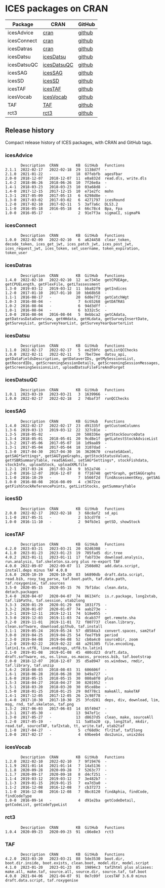 # ICES packages on CRAN

Package     | CRAN                                                          | GitHub
----------- | ------------------------------------------------------------- | ------
icesAdvice  | [cran](https://cran.r-project.org/package=icesAdvice)         | [github](https://github.com/ices-tools-prod/icesAdvice)
icesConnect | [cran](https://cran.r-project.org/package=icesConnect)        | [github](https://github.com/ices-tools-prod/icesConnect)
icesDatras  | [cran](https://cran.r-project.org/package=icesDatras)         | [github](https://github.com/ices-tools-prod/icesDatras)
icesDatsu   | [icesDatsu](https://cran.r-project.org/package=icesDatsu)     | [github](https://github.com/ices-tools-prod/icesDatsu)
icesDatsuQC | [icesDatsuQC](https://cran.r-project.org/package=icesDatsuQC) | [github](https://github.com/ices-tools-prod/icesDatsuQC)
icesSAG     | [icesSAG](https://cran.r-project.org/package=icesSAG)         | [github](https://github.com/ices-tools-prod/icesSAG)
icesSD      | [icesSD](https://cran.r-project.org/package=icesSD)           | [github](https://github.com/ices-tools-prod/icesSD)
icesTAF     | [icesTAF](https://cran.r-project.org/package=icesTAF)         | [github](https://github.com/ices-tools-prod/icesTAF)
icesVocab   | [icesVocab](https://cran.r-project.org/package=icesVocab)     | [github](https://github.com/ices-tools-prod/icesVocab)
TAF         | [TAF](https://cran.r-project.org/package=TAF)                 | [github](https://github.com/ices-tools-prod/TAF)
rct3        | [rct3](https://cran.r-project.org/package=rct3)               | [github](https://github.com/ices-tools-prod/rct3)

## Release history

Compact release history of ICES packages, with CRAN and GitHub tags.

### icesAdvice

```
       Description  CRAN        KB  GitHub   Functions
2.1.1  2022-02-17   2022-02-18  29  1138d7f  -
2.1.0  2021-01-22   -           18  07febfb  agesFbar
2.0-0  2018-12-07   2018-12-07  11  e0a832d  read.dls, write.dls
1.4-2  2018-06-26   2018-06-26  10  7f26e8a  -
1.4-1  2018-03-23   2018-03-23  10  03a68d8  -
1.4-0  2017-12-15   2017-12-15  10  e71e2fc  mohn
1.3-1  2017-05-09   2017-05-13   6  6298d8e  -
1.3-0  2017-03-02   2017-03-02   6  4271797  icesRound
1.2-0  2017-02-10   2017-02-11   5  3af7a6c  DLS3.2
1.1-0  2016-05-18   2016-05-18   4  66c78c4  Bpa, Fpa
1.0-0  2016-05-17   -            2  91e7f3a  sigmaCI, sigmaPA
```

### icesConnect

```
       Description  CRAN        KB  GitHub   Functions
1.0.0  2022-02-09   2022-02-10   6  a624458  clear_token, decode_token, ices_get_jwt, ices_patch_jwt, ices_post_jwt, ices_request_jwt, ices_token, set_username, token_expiration, token_user
```

### icesDatras

```
       Description  CRAN        KB  GitHub   Functions
1.4.0  2022-02-10   2022-02-10  12  ac7345e  getCPUEAge, getCPUELength, getFlexFile, getLTassessment
1.3-0  2019-03-12   2019-03-12  11  bba82f9  getIndices
1.2-0  2017-01-10   2017-01-10  10  bb68b58  -
1.1-1  2016-08-17   -           20  6d0e7f2  getCatchWgt
1.0-3  2016-08-04   -            7  6c65268  getDATRAS
1.0-2  2016-08-04   -            6  94d3dff  -
1.0-1  2016-08-04   -            6  b332c5c  -
1.0-0  2016-08-04   2016-08-04   5  8ebbca2  getCAdata, getDatrasDataOverview, getHHdata, getHLdata, getSurveyInsertDate, getSurveyList, getSurveyYearList, getSurveyYearQuarterList
```

### icesDatsu

```
       Description  CRAN        KB  GitHub   Functions
1.1.0  2022-02-17   2022-02-17   5  ee259fc  getListQCChecks
1.0.0  2022-02-11   2022-02-11   5  7be73ee  datsu_api, getDataFieldsDescription, getDataverIDs, getMySessionsList, getRecordIDs, getScreeningSessionDetails, getScreeningSessionMessages, getScreeningSessionsList, uploadDatsuFileFireAndForget
```

### icesDatsuQC

```
       Description  CRAN        KB  GitHub   Functions
1.0.1  2023-03-19   2023-03-21   3  1639966  -
1.0.0  2022-02-17   2022-02-18   2  74baf3f  runQCChecks
```

### icesSAG

```
       Description  CRAN        KB  GitHub   Functions
1.4.0  2022-02-17   2022-02-17  23  d91335f  getCustomColumns
1.3-6  2019-03-13   2019-03-12  22  327c81e  -
1.3-5  2018-05-02   -           20  588336e  getStockSourceData
1.3-4  2018-05-01   2018-05-01  20  9cd8e1f  getLatestStockAdviceList
1.3-2  2017-05-06   2017-05-07  18  1d9aa89  -
1.3-1  2017-05-04   2017-05-04  18  3107dad  -
1.3-0  2017-04-30   2017-04-30  16  3620670  createSAGxml, getSAG*Settings*, getSAGTypeGraphs, getStockStatusValues, getYSBRSummaryTable, readSAGxml, setSAG*Settings*, stockFishdata, stockInfo, uploadStock, uploadXMLfile
1.2-1  2017-03-24   2017-03-24   9  b52a746  -
1.2-0  2016-12-07   2016-12-07   8  f716748  get*Graph, getSAGGraphs
1.1-0  2016-10-29   -            7  b566f2d  findAssessmentKey, getSAG
1.0-0  2016-08-08   2016-08-09   4  c3672ce  getFishStockReferencePoints, getListStocks, getSummaryTable
```

### icesSD

```
       Description  CRAN        KB  GitHub   Functions
2.0.0  2022-02-17   2022-02-18   3  68c8af2  sd_api
1.1-0  2017-05-31   -            2  b3cd7f8  -
1.0-0  2016-11-10   -            2  94fb3e1  getSD, showStock
```

### icesTAF

```
       Description  CRAN        KB  GitHub   Functions
4.2.0  2023-03-21   2023-03-21  20  02d6308  -
4.1.0  2023-01-23   2023-01-23  19  705fad5  dir.tree
4.0.2  2023-01-11   2023-01-11  17  fab733e  download.analysis, run.analysis, taf.skeleton.sa.org plus re-export TAF
4.0.0  2022-09-07   2022-09-07  11  2508d02  add.data.script, install.deps minus TAF 4.0.0
3.6.0  2020-10-19   2020-10-20  83  b6890db  draft.data.script, read.bib, roxy_tag_parse, taf.boot.path, taf.data.path, taf.roxygenise, taf.sources
3.5-0  2020-05-15   2020-05-15  76  7bf1dac  clean.data, detach.packages
3.4-0  2020-04-07   2020-04-07  74  86134fc  is.r.package, long2xtab, taf.libPaths, taf.session, xtab2long
3.3-3  2020-01-29   2020-01-29  69  1031f75  -
3.3-2  2020-01-07   2020-01-07  74  aab273e  -
3.3-1  2019-12-11   2019-12-11  74  b18e055  -
3.3-0  2019-12-03   2019-11-03  74  dcab37f  get.remote.sha
3.2-0  2019-11-01   2019-11-01  72  f807737  clean.library, clean.software, download.github, taf.install
3.1-1  2019-05-24   2019-05-24  57  d8584a3  convert.spaces, sam2taf
3.0-0  2019-04-25   2019-04-25  54  fee7fb9  period
2.3-0  2019-04-08   2019-04-08  52  cb0a4c0  sourceDir, zoom
2.2-0  2019-02-22   2019-02-22  48  a291305  file.encoding, latin1.to.utf8, line.endings, utf8.to.latin1
2.1-0  2019-01-08   2019-01-08  45  480cd23  draft.data, draft.software, os, os.linux, os.macos, process.bib, taf.bootstrap
2.0-0  2018-12-07   2018-12-07  35  d5a8947  os.windows, rmdir, taf.library, taf.unzip
1.6-2  2018-08-03   2018-08-03  31  606606f  -
1.6-1  2018-06-28   2018-06-28  30  b49a727  -
1.6-0  2018-05-15   2018-05-15  30  080a8f0  plus
1.5-3  2018-04-27   2018-04-27  30  8201952  -
1.5-1  2018-03-20   2018-03-20  30  05ce8be  -
1.5-0  2018-01-25   2018-01-25  29  0d778c1  makeAll, makeTAF
1.4-1  2017-12-05   2017-12-05  26  2c98f78  -
1.4-0  2017-10-30   2017-10-30  25  3fcd281  deps, div, download, lim, msg, rnd, taf.skeleton, taf.png
1.3-2  2017-06-03   2017-06-03  14  85f4947  -
1.3-1  2017-05-30   -           13  947ef1c  -
1.3-0  2017-05-27   -           13  d8637d5  clean, make, sourceAll
1.2-0  2017-05-19   -           11  5a85a20  cp, long2taf, mkdir, read.taf, sourceTAF, taf2xtab, tt, write.taf, xtab2taf
1.1-0  2017-04-27   -            5  cf68d9c  flr2taf, taf2long
1.0-0  2017-02-17   -            4  69beeb4  dos2unix, unix2dos
```

### icesVocab

```
       Description  CRAN        KB  GitHub   Functions
1.2.0  2022-02-10   2022-02-10   7  9f19476  -
1.1.9  2021-01-14   2021-01-14   7  14a5136  -
1.1.8  2020-09-28   2020-09-28   7  5263c77  -
1.1.7  2020-09-17   2020-09-18   8  d4cf251  -
1.1-4  2019-03-12   2019-03-12   7  3e482b7  -
1.1-3  2019-01-15   2019-01-15   7  ea7d3a0  -
1.1-2  2016-12-08   2016-12-08   7  cb37273  -
1.1-0  2016-12-08   2016-12-08   7  0bc8120  findAphia, findCode, findCodeType
1.0-0  2016-09-14   -            4  d91e2ba  getCodeDetail, getCodeList, getCodeTypeList
```

### rct3

```
       Description  CRAN        KB  GitHub   Functions
1.0.4  2020-09-23   2020-09-23  91  c86e8e3  rct3
```

### TAF

```
       Description  CRAN        KB  GitHub   Functions
4.2.0  2023-03-20   2023-03-21  88  5de3530  boot.dir, boot.dir.inside, boot.exists, clean.boot, model.dir, model.script
4.1.0  2023-01-20   2023-01-23  85  19894c3  taf2html plus aliases: make.all, make.taf, source.all, source.dir, source.taf, taf.boot
4.0.0  2021-04-06   2021-04-07  91  0e7c09f  icesTAF 3.6.0 minus draft.data.script, taf.roxygenise
```
